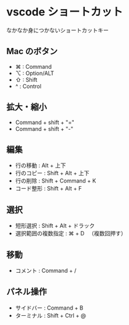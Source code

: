 # vscode ショートカット

なかなか身につかないショートカットキー

## Mac のボタン

- ⌘ : Command
- ⌥ : Option/ALT
- ⇧ : Shift
- ^ : Control

## 拡大・縮小
- Command + shift + "="
- Command + shift + "-"

## 編集

- 行の移動 : Alt + 上下
- 行のコピー : Shift + Alt + 上下
- 行の削除 : Shift + Command + K
- コード整形 : Shift + Alt + F

## 選択

- 短形選択 : Shift + Alt + ドラック
- 選択範囲の複数指定 : ⌘ + D 　（複数回押す）

## 移動

- コメント : Command + /

## パネル操作

- サイドバー : Command + B
- ターミナル : Shift + Ctrl + @